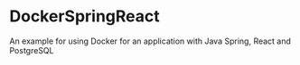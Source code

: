 # DockerSpringReact
An example for using Docker for an application with Java Spring, React and PostgreSQL
